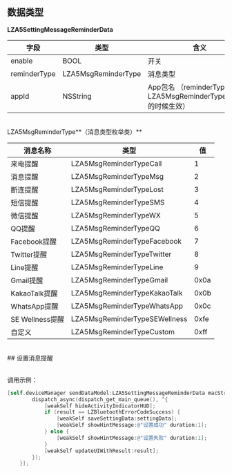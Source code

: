 <a name="D2WIh"></a>
## 数据类型
**LZA5SettingMessageReminderData**

| 字段 | 类型 | 含义 |
| --- | --- | --- |
| enable | BOOL | 开关 |
| reminderType | LZA5MsgReminderType | 消息类型 |
| appId | NSString | App包名 （reminderType == LZA5MsgReminderTypeCustom 的时候生效） |


<br />LZA5MsgReminderType**（消息类型枚举类）**<br />


| 消息名称 | 类型 | 值 |
| --- | --- | --- |
| 来电提醒          | LZA5MsgReminderTypeCall       | 1 |
| 消息提醒          | LZA5MsgReminderTypeMsg        | 2 |
| 断连提醒          | LZA5MsgReminderTypeLost       | 3 |
| 短信提醒          | LZA5MsgReminderTypeSMS        | 4 |
| 微信提醒          | LZA5MsgReminderTypeWX         | 5 |
| QQ提醒          | LZA5MsgReminderTypeQQ         | 6 |
| Facebook提醒    | LZA5MsgReminderTypeFacebook   | 7 |
| Twitter提醒     | LZA5MsgReminderTypeTwitter    | 8 |
| Line提醒        | LZA5MsgReminderTypeLine       | 9 |
| Gmail提醒       | LZA5MsgReminderTypeGmail      | 0x0a |
| KakaoTalk提醒   | LZA5MsgReminderTypeKakaoTalk  | 0x0b |
| WhatsApp提醒    | LZA5MsgReminderTypeWhatsApp   | 0x0c |
| SE Wellness提醒 | LZA5MsgReminderTypeSEWellness | 0xfe |
| 自定义           | LZA5MsgReminderTypeCustom     | 0xff |

<br />
<a name="NCJAa"></a>
## 设置消息提醒

<br />调用示例：
```objectivec
[self.deviceManager sendDataModel:LZA5SettingMessageReminderData macString:self.device.mac completion:^(LZBluetoothErrorCode result, id resp) {
        dispatch_async(dispatch_get_main_queue(), ^{
            [weakSelf hideActivityIndicatorHUD];
            if (result == LZBluetoothErrorCodeSuccess) {
                [weakSelf saveSettingData:settingData];
                [weakSelf showHintMessage:@"设置成功" duration:1];
            } else {
                [weakSelf showHintMessage:@"设置失败" duration:1];
            }
            [weakSelf updateUIWithResult:result];
        });
    }];
```




